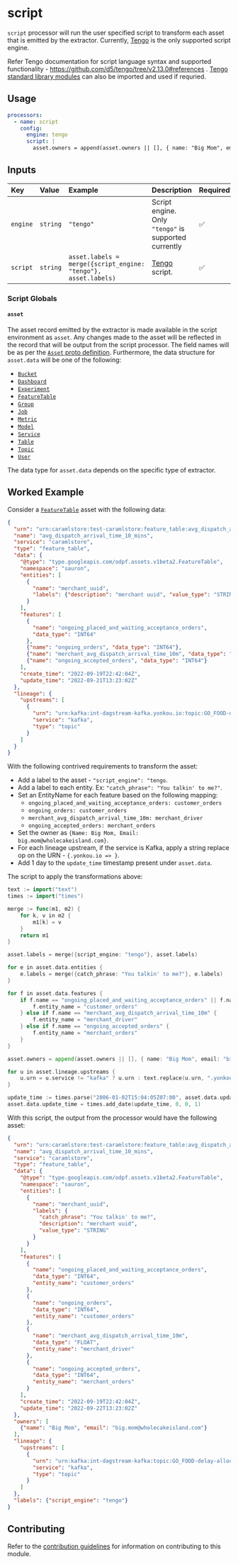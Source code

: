 # script

`script` processor will run the user specified script to transform each asset
that is emitted by the extractor. Currently, [Tengo][tengo] is the only
supported script engine.

Refer Tengo documentation for script language syntax and supported functionality
\- https://github.com/d5/tengo/tree/v2.13.0#references
. [Tengo standard library modules][tengo-stdlib] can also be imported and used
if requried.

## Usage

```yaml
processors:
  - name: script
    config:
      engine: tengo
      script: |
        asset.owners = append(asset.owners || [], { name: "Big Mom", email: "big.mom@wholecakeisland.com" })
```

## Inputs

| Key      | Value    | Example                                                        | Description                                          | Required? |
|:---------|:---------|:---------------------------------------------------------------|:-----------------------------------------------------|:----------|
| `engine` | `string` | `"tengo"`                                                      | Script engine. Only `"tengo"` is supported currently | ✅         |
| `script` | `string` | `asset.labels = merge({script_engine: "tengo"}, asset.labels)` | [Tengo][tengo] script.                               | ✅         |

### Script Globals

#### `asset`

The asset record emitted by the extractor is made available in the script
environment as `asset`. Any changes made to the asset will be reflected in the
record that will be output from the script processor. The field names will be as
per the [`Asset` proto definition][proton-asset]. Furthermore, the data
structure for `asset.data` will be one of the following:

- [`Bucket`][proton-bucket]
- [`Dashboard`][proton-dashboard]
- [`Experiment`][proton-experiment]
- [`FeatureTable`][proton-featuretable]
- [`Group`][proton-group]
- [`Job`][proton-job]
- [`Metric`][proton-metric]
- [`Model`][proton-model]
- [`Service`][proton-service]
- [`Table`][proton-table]
- [`Topic`][proton-topic]
- [`User`][proton-user]

The data type for `asset.data` depends on the specific type of extractor.

## Worked Example

Consider a [`FeatureTable`][proton-featuretable] asset with the following data:

```json
{
  "urn": "urn:caramlstore:test-caramlstore:feature_table:avg_dispatch_arrival_time_10_mins",
  "name": "avg_dispatch_arrival_time_10_mins",
  "service": "caramlstore",
  "type": "feature_table",
  "data": {
    "@type": "type.googleapis.com/odpf.assets.v1beta2.FeatureTable",
    "namespace": "sauron",
    "entities": [
      {
        "name": "merchant_uuid",
        "labels": {"description": "merchant uuid", "value_type": "STRING"}
      }
    ],
    "features": [
      {
        "name": "ongoing_placed_and_waiting_acceptance_orders",
        "data_type": "INT64"
      },
      {"name": "ongoing_orders", "data_type": "INT64"},
      {"name": "merchant_avg_dispatch_arrival_time_10m", "data_type": "FLOAT"},
      {"name": "ongoing_accepted_orders", "data_type": "INT64"}
    ],
    "create_time": "2022-09-19T22:42:04Z",
    "update_time": "2022-09-21T13:23:02Z"
  },
  "lineage": {
    "upstreams": [
      {
        "urn": "urn:kafka:int-dagstream-kafka.yonkou.io:topic:GO_FOOD-delay-allocation-merchant-feature-10m-log",
        "service": "kafka",
        "type": "topic"
      }
    ]
  }
}
```

With the following contrived requirements to transform the asset:

- Add a label to the asset - `"script_engine": "tengo`.
- Add a label to each entity. Ex: `"catch_phrase": "You talkin' to me?"`.
- Set an EntityName for each feature based on the following mapping:
  - `ongoing_placed_and_waiting_acceptance_orders: customer_orders`
  - `ongoing_orders: customer_orders`
  - `merchant_avg_dispatch_arrival_time_10m: merchant_driver`
  - `ongoing_accepted_orders: merchant_orders`
- Set the owner as `{Name: Big Mom, Email: big.mom@wholecakeisland.com}`.
- For each lineage upstream, if the service is Kafka, apply a string replace op
  on the URN - `{.yonkou.io => }`.
- Add 1 day to the `update_time` timestamp present under `asset.data`.

The script to apply the transformations above:

[//]: # (@formatter:off)

```go
text := import("text")
times := import("times")

merge := func(m1, m2) {
    for k, v in m2 {
        m1[k] = v
    }
    return m1
}

asset.labels = merge({script_engine: "tengo"}, asset.labels)

for e in asset.data.entities {
    e.labels = merge({catch_phrase: "You talkin' to me?"}, e.labels)
}

for f in asset.data.features {
    if f.name == "ongoing_placed_and_waiting_acceptance_orders" || f.name == "ongoing_orders" {
        f.entity_name = "customer_orders"
    } else if f.name == "merchant_avg_dispatch_arrival_time_10m" {
        f.entity_name = "merchant_driver"
    } else if f.name == "ongoing_accepted_orders" {
        f.entity_name = "merchant_orders"
    }
}

asset.owners = append(asset.owners || [], { name: "Big Mom", email: "big.mom@wholecakeisland.com" })

for u in asset.lineage.upstreams {
    u.urn = u.service != "kafka" ? u.urn : text.replace(u.urn, ".yonkou.io", "", -1)
}

update_time := times.parse("2006-01-02T15:04:05Z07:00", asset.data.update_time)
asset.data.update_time = times.add_date(update_time, 0, 0, 1)
```

[//]: # (@formatter:on)

With this script, the output from the processor would have the following asset:

```json
{
  "urn": "urn:caramlstore:test-caramlstore:feature_table:avg_dispatch_arrival_time_10_mins",
  "name": "avg_dispatch_arrival_time_10_mins",
  "service": "caramlstore",
  "type": "feature_table",
  "data": {
    "@type": "type.googleapis.com/odpf.assets.v1beta2.FeatureTable",
    "namespace": "sauron",
    "entities": [
      {
        "name": "merchant_uuid",
        "labels": {
          "catch_phrase": "You talkin' to me?",
          "description": "merchant uuid",
          "value_type": "STRING"
        }
      }
    ],
    "features": [
      {
        "name": "ongoing_placed_and_waiting_acceptance_orders",
        "data_type": "INT64",
        "entity_name": "customer_orders"
      },
      {
        "name": "ongoing_orders",
        "data_type": "INT64",
        "entity_name": "customer_orders"
      },
      {
        "name": "merchant_avg_dispatch_arrival_time_10m",
        "data_type": "FLOAT",
        "entity_name": "merchant_driver"
      },
      {
        "name": "ongoing_accepted_orders",
        "data_type": "INT64",
        "entity_name": "merchant_orders"
      }
    ],
    "create_time": "2022-09-19T22:42:04Z",
    "update_time": "2022-09-22T13:23:02Z"
  },
  "owners": [
    {"name": "Big Mom", "email": "big.mom@wholecakeisland.com"}
  ],
  "lineage": {
    "upstreams": [
      {
        "urn": "urn:kafka:int-dagstream-kafka:topic:GO_FOOD-delay-allocation-merchant-feature-10m-log",
        "service": "kafka",
        "type": "topic"
      }
    ]
  },
  "labels": {"script_engine": "tengo"}
}
```

## Contributing

Refer to
the [contribution guidelines](../../../docs/docs/contribute/guide.md#adding-a-new-processor)
for information on contributing to this module.

[tengo]: https://github.com/d5/tengo

[tengo-stdlib]: https://github.com/d5/tengo/blob/v2.13.0/docs/stdlib.md

[proton-asset]: https://github.com/odpf/proton/blob/fabbde8/odpf/assets/v1beta2/asset.proto#L14

[proton-bucket]: https://github.com/odpf/proton/blob/fabbde8/odpf/assets/v1beta2/bucket.proto#L13

[proton-dashboard]: https://github.com/odpf/proton/blob/fabbde8/odpf/assets/v1beta2/dashboard.proto#L14

[proton-experiment]: https://github.com/odpf/proton/blob/fabbde8/odpf/assets/v1beta2/experiment.proto#L15

[proton-featuretable]: https://github.com/odpf/proton/blob/fabbde8/odpf/assets/v1beta2/feature_table.proto#L32

[proton-group]: https://github.com/odpf/proton/blob/fabbde8/odpf/assets/v1beta2/group.proto#L12

[proton-job]: https://github.com/odpf/proton/blob/fabbde8/odpf/assets/v1beta2/job.proto#L13

[proton-metric]: https://github.com/odpf/proton/blob/fabbde8/odpf/assets/v1beta2/metric.proto#L13

[proton-model]: https://github.com/odpf/proton/blob/fabbde8/odpf/assets/v1beta2/model.proto#L73

[proton-service]: https://github.com/odpf/proton/blob/fabbde8/odpf/assets/v1beta2/service.proto#L11

[proton-table]: https://github.com/odpf/proton/blob/fabbde8/odpf/assets/v1beta2/table.proto#L14

[proton-topic]: https://github.com/odpf/proton/blob/fabbde8/odpf/assets/v1beta2/topic.proto#L14

[proton-user]: https://github.com/odpf/proton/blob/fabbde8/odpf/assets/v1beta2/user.proto#L15

